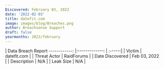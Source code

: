 ```yaml
---
Discovered: February 03, 2022
date: '2022-02-03'
title: datefit.com
image: images/blog/Breaches.png
author: Breachsense Support
draft: false
yearmonths: 2022/february
---
```



| Data Breach Report
------------:   |:-------------:    | :-----:|
| Victim    | datefit.com      | 
| Threat Actor    | RaidForums      | 
| Date Discovered    | Feb 03, 2022      | 
| Description    | N/A      | 
| Leak Size    | N/A      | 

